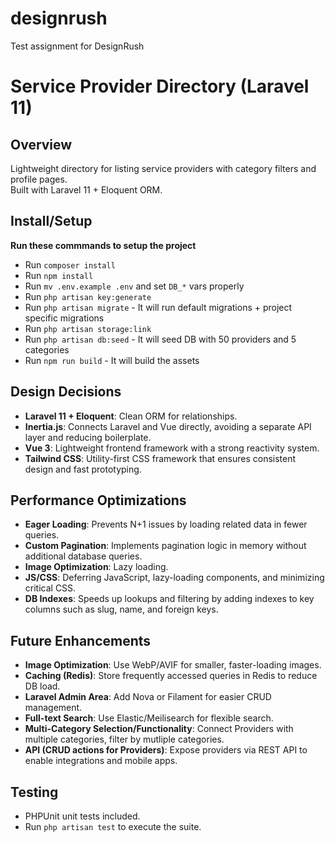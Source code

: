 # designrush
Test assignment for DesignRush

# Service Provider Directory (Laravel 11)

## Overview
Lightweight directory for listing service providers with category filters and profile pages.  
Built with Laravel 11 + Eloquent ORM.

## Install/Setup
**Run these commmands to setup the project**
- Run `composer install`
- Run `npm install`
- Run `mv .env.example .env` and set `DB_*` vars properly
- Run `php artisan key:generate`
- Run `php artisan migrate` - It will run default migrations + project specific migrations
- Run `php artisan storage:link`
- Run `php artisan db:seed` - It will seed DB with 50 providers and 5 categories
- Run `npm run build` - It will build the assets

## Design Decisions
- **Laravel 11 + Eloquent**: Clean ORM for relationships.
- **Inertia.js**: Connects Laravel and Vue directly, avoiding a separate API layer and reducing boilerplate.
- **Vue 3**: Lightweight frontend framework with a strong reactivity system.
- **Tailwind CSS**: Utility-first CSS framework that ensures consistent design and fast prototyping.

## Performance Optimizations
- **Eager Loading**: Prevents N+1 issues by loading related data in fewer queries.
- **Custom Pagination**: Implements pagination logic in memory without additional database queries.
- **Image Optimization**: Lazy loading.
- **JS/CSS**: Deferring JavaScript, lazy-loading components, and minimizing critical CSS.
- **DB Indexes**: Speeds up lookups and filtering by adding indexes to key columns such as slug, name, and foreign keys.

## Future Enhancements
- **Image Optimization**: Use WebP/AVIF for smaller, faster-loading images.
- **Caching (Redis)**: Store frequently accessed queries in Redis to reduce DB load.
- **Laravel Admin Area**: Add Nova or Filament for easier CRUD management.
- **Full-text Search**: Use Elastic/Meilisearch for flexible search.
- **Multi-Category Selection/Functionality**: Connect Providers with multiple categories, filter by mutliple categories.
- **API (CRUD actions for Providers)**:  Expose providers via REST API to enable integrations and mobile apps.

## Testing
- PHPUnit unit tests included.
- Run `php artisan test` to execute the suite.
